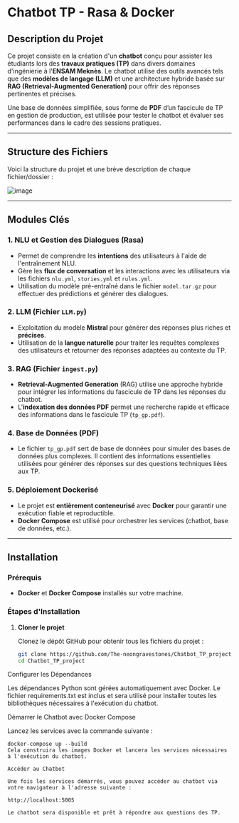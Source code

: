 # Chatbot TP - Rasa & Docker

## Description du Projet

Ce projet consiste en la création d'un **chatbot** conçu pour assister les étudiants lors des **travaux pratiques (TP)** dans divers domaines d'ingénierie à l'**ENSAM Meknès**. Le chatbot utilise des outils avancés tels que des **modèles de langage (LLM)** et une architecture hybride basée sur **RAG (Retrieval-Augmented Generation)** pour offrir des réponses pertinentes et précises.

Une base de données simplifiée, sous forme de **PDF** d’un fascicule de TP en gestion de production, est utilisée pour tester le chatbot et évaluer ses performances dans le cadre des sessions pratiques.

---

## Structure des Fichiers

Voici la structure du projet et une brève description de chaque fichier/dossier :

![image](https://github.com/user-attachments/assets/6f838f15-5786-4d8e-ad6c-95b6e47f389e)


---

## Modules Clés

### 1. NLU et Gestion des Dialogues (Rasa)

- Permet de comprendre les **intentions** des utilisateurs à l'aide de l'entraînement NLU.
- Gère les **flux de conversation** et les interactions avec les utilisateurs via les fichiers `nlu.yml`, `stories.yml` et `rules.yml`.
- Utilisation du modèle pré-entraîné dans le fichier `model.tar.gz` pour effectuer des prédictions et générer des dialogues.

### 2. LLM (Fichier `LLM.py`)

- Exploitation du modèle **Mistral** pour générer des réponses plus riches et **précises**.
- Utilisation de la **langue naturelle** pour traiter les requêtes complexes des utilisateurs et retourner des réponses adaptées au contexte du TP.

### 3. RAG (Fichier `ingest.py`)

- **Retrieval-Augmented Generation** (RAG) utilise une approche hybride pour intégrer les informations du fascicule de TP dans les réponses du chatbot.
- L'**indexation des données PDF** permet une recherche rapide et efficace des informations dans le fascicule TP (`tp_gp.pdf`).

### 4. Base de Données (PDF)

- Le fichier `tp_gp.pdf` sert de base de données pour simuler des bases de données plus complexes. Il contient des informations essentielles utilisées pour générer des réponses sur des questions techniques liées aux TP.

### 5. Déploiement Dockerisé

- Le projet est **entièrement conteneurisé** avec **Docker** pour garantir une exécution fiable et reproductible.
- **Docker Compose** est utilisé pour orchestrer les services (chatbot, base de données, etc.).

---

## Installation

### Prérequis

- **Docker** et **Docker Compose** installés sur votre machine.

### Étapes d'Installation

1. **Cloner le projet**

   Clonez le dépôt GitHub pour obtenir tous les fichiers du projet :

   ```bash
   git clone https://github.com/The-neongravestones/Chatbot_TP_project.git
   cd Chatbot_TP_project
Configurer les Dépendances

Les dépendances Python sont gérées automatiquement avec Docker. Le fichier requirements.txt est inclus et sera utilisé pour installer toutes les bibliothèques nécessaires à l'exécution du chatbot.

Démarrer le Chatbot avec Docker Compose

Lancez les services avec la commande suivante :
```lang
docker-compose up --build
Cela construira les images Docker et lancera les services nécessaires à l'exécution du chatbot.

Accéder au Chatbot

Une fois les services démarrés, vous pouvez accéder au chatbot via votre navigateur à l'adresse suivante :

http://localhost:5005

Le chatbot sera disponible et prêt à répondre aux questions des TP.
